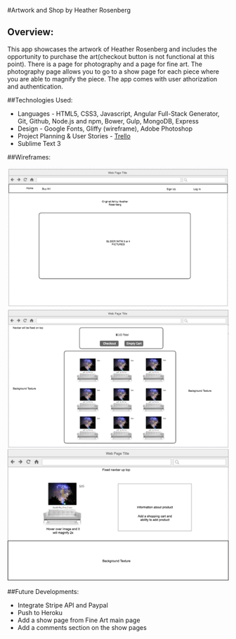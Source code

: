 #Artwork and Shop by Heather Rosenberg

## Overview:

This app showcases the artwork of Heather Rosenberg and includes the opportunity to purchase the art(checkout button is not functional at this point). There is a page for photography and a page for fine art. The photography page allows you to go to a show page for each piece where you are able to magnify the piece. The app comes with user athorization and authentication.

##Technologies Used:

- Languages - HTML5, CSS3, Javascript, Angular Full-Stack Generator, Git, Github, Node.js and npm, Bower, Gulp, MongoDB, Express
- Design - Google Fonts, Gliffy (wireframe), Adobe Photoshop
- Project Planning & User Stories - [Trello](https://trello.com/b/Il9Z7qCh/project4)
- Sublime Text 3

##Wireframes:

![](./Home_Page_P4_wireframe.png)
![](./Item_page_p4_wireframe.png)
![](./item_show_page_p4_wireframe.png)

##Future Developments:

- Integrate Stripe API and Paypal
- Push to Heroku
- Add a show page from Fine Art main page
- Add a comments section on the show pages
